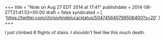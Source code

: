 +++
title = "Note on Aug 27 EDT 2014 at 17:41"
publishdate = 2014-08-27T21:41:53+00:00
draft = false
syndicated = [ 'https://twitter.com/chrisjohndeluca/status/504745640799506400?s=20' ]
+++

I just climbed 6 flights of stairs. I shouldn't feel like this much death.
